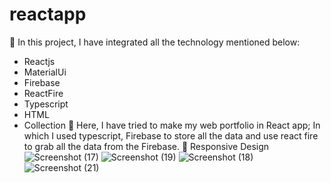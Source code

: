 # reactapp
	In this project, I have integrated all the technology mentioned below:
  - Reactjs
  - MaterialUi
  - Firebase
  - ReactFire
  - Typescript
  - HTML
  - Collection
	Here, I have tried to make my web portfolio in React app; In which I used typescript, Firebase to store all the data and use react fire to grab all the data from the Firebase.
	Responsive Design
![Screenshot (17)](https://user-images.githubusercontent.com/39732354/121841777-062db780-ccad-11eb-85bd-76c66410f35d.png)
![Screenshot (19)](https://user-images.githubusercontent.com/39732354/121841819-1ba2e180-ccad-11eb-8d14-c07a553d7a9d.png)
![Screenshot (18)](https://user-images.githubusercontent.com/39732354/121841825-1e9dd200-ccad-11eb-90e3-bbd33636a108.png)
![Screenshot (21)](https://user-images.githubusercontent.com/39732354/121841835-23628600-ccad-11eb-9a8a-c310881f2b1d.png)
